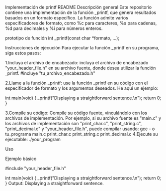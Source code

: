 Implementación de printf README
Descripción general
Este repositorio contiene una implementación de la función _printf, que genera resultados basados ​​en un formato específico. La función admite varios especificadores de formato, como %c para caracteres, %s para cadenas, %d para decimales y %i para números enteros.


prototipo de función
int _printf(const char *formato, ...);

Instrucciones de ejecución
Para ejecutar la función _printf en su programa, siga estos pasos:

1.Incluya el archivo de encabezado: incluya el archivo de encabezado "your_header_file.h" en su archivo fuente, donde desea utilizar la función _printf. #incluye "tu_archivo_encabezado.h"

2.Llame a la función _printf: use la función _printf en su código con el especificador de formato y los argumentos deseados. He aquí un ejemplo:

int main(void) {
    _printf("Displaying a straightforward sentence.\n");
    return 0;
}

3.Compile su código: Compile su código fuente, vinculándolo con los archivos de implementación. Por ejemplo, si su archivo fuente es "main.c" y los archivos de implementación son "print_char.c", "print_string.c", "print_decimal.c" y "your_header_file.h", puede compilar usando: gcc - o tu_programa main.c print_char.c print_string.c print_decimal.c
4.Ejecute su ejecutable: ./your_program

Uso

Ejemplo básico

#include "your_header_file.h"

int main(void) {
    _printf("Displaying a straightforward sentence.\n");
    return 0;
}
Output: Displaying a straightforward sentence.



